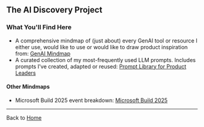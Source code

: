 ## The AI Discovery Project
### What You'll Find Here
 - A comprehensive mindmap of (just about) every GenAI tool or resource I either use, would like to use or would like to draw product inspiration from: [GenAI Mindmap](https://survivalcrziest.github.io/ai/discovery.html)
 - A curated collection of my most-frequently used LLM prompts. Includes prompts I've created, adapted or reused: [Prompt Library for Product Leaders](prompts/pm_prompt_library.md)

#### Other Mindmaps
- Microsoft Build 2025 event breakdown: [Microsoft Build 2025](events/build2025.md)

----

Back to [Home](/index.md)
